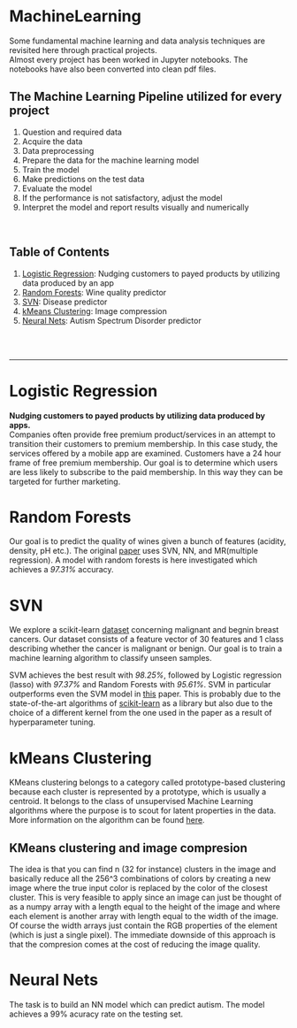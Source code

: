 # MachineLearning

Some fundamental machine learning and data analysis techniques are revisited here through practical projects. <br>
Almost every project has been worked in Jupyter notebooks. The notebooks have also been converted into clean pdf files.

## The Machine Learning Pipeline utilized for every project
1. Question and required data
2. Acquire the data
3. Data preprocessing
4. Prepare the data for the machine learning model
5. Train the model
6. Make predictions on the test data
7. Evaluate the model
8. If the performance is not satisfactory, adjust the model
9. Interpret the model and report results visually and numerically
<br>

## Table of Contents
1. [Logistic Regression](#logistic-regression): Nudging customers to payed products by utilizing data produced by an app 
2. [Random Forests](#random-forests): Wine quality predictor
3. [SVN](#sVN): Disease predictor
4. [kMeans Clustering](#kMeans-Clustering): Image compression
5. [Neural Nets](#neural-nets): Autism Spectrum Disorder predictor

<br><br>
<hr>

# Logistic Regression

**Nudging customers to payed products by utilizing data produced by apps.** <br>
Companies often provide free premium product/services in an attempt to transition their customers to premium membership. In this case study, the services offered by a mobile app are examined. Customers have a 24 hour frame of free premium membership.
Our goal is to determine which users are less likely to subscribe to the paid membership. In this way they can be targeted for further marketing.


# Random Forests
Our goal is to predict the quality of wines given a bunch of features (acidity, density, pH etc.). The original [paper](https://www.sciencedirect.com/science/article/pii/S0167923609001377?via%3Dihub) uses SVN, NN, and MR(multiple regression). A model with random forests is here investigated which achieves a *97.31%* accuracy.

# SVN
We explore a scikit-learn [dataset](https://scikit-learn.org/stable/datasets/index.html#breast-cancer-dataset) concerning malignant and begnin breast cancers. Our dataset consists of a feature vector of 30 features and 1 class describing whether the cancer is malignant or benign.
Our goal is to train a machine learning algorithm to classify unseen samples.

SVM achieves the best result with *98.25%*, followed by Logistic regression (lasso) with *97.37%* and Random Forests with *95.61%*. SVM in particular outperforms even the SVM model in [this](https://www.sciencedirect.com/science/article/pii/S1877050916302575) paper. This is probably due to the state-of-the-art algorithms of [scikit-learn](https://scikit-learn.org/stable/index.html) as a library but also due to the choice of a different kernel from the one used in the paper as a result of hyperparameter tuning.

# kMeans Clustering
KMeans clustering belongs to a category called prototype-based clustering because each cluster is represented by a prototype, which is usually a centroid. It belongs to the class of unsupervised Machine Learning algorithms where the purpose is to scout for latent properties in the data. More information on the algorithm can be found [here](https://towardsdatascience.com/k-means-clustering-with-scikit-learn-6b47a369a83c).

## KMeans clustering and image compresion
The idea is that you can find n (32 for instance) clusters in the image and basically reduce all the 256^3 combinations of colors by creating a new image where the true input color is replaced by the color of the closest cluster. This is very feasible to apply since an image can just be thought of as a numpy array with a length equal to the height of the image and where each element is another array with length equal to the width of the image. Of course the width arrays just contain the RGB properties of the element (which is just a single pixel). The immediate downside of this approach is that the compresion comes at the cost of reducing the image quality.

# Neural Nets
The task is to build an NN model which can predict autism. The model achieves a 99% acuracy rate on the testing set.
